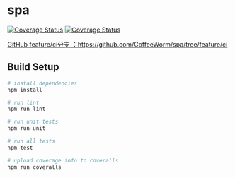 # spa

 <a href='https://travis-ci.org/CoffeeWorm/spa.svg?branch=feature%2Fci'><img src='https://travis-ci.org/CoffeeWorm/spa.svg?branch=feature%2Fci' alt='Coverage Status' /></a> <a href='https://coveralls.io/github/CoffeeWorm/spa?branch=feature%2Fci'><img src='https://coveralls.io/repos/github/CoffeeWorm/spa/badge.svg?branch=feature%2Fci' alt='Coverage Status' /></a>

<a href="https://github.com/CoffeeWorm/spa/tree/feature/ci">GitHub feature/ci分支 ：https://github.com/CoffeeWorm/spa/tree/feature/ci</a>
## Build Setup

``` bash
# install dependencies
npm install

# run lint
npm run lint

# run unit tests
npm run unit

# run all tests
npm test

# upload coverage info to coveralls
npm run coveralls
```
